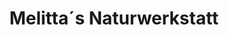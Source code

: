 ---
title: "Melitta´s Naturwerkstatt"
url: /grosslobming/melitta-s-naturwerkstatt/
shop: Andenken
---